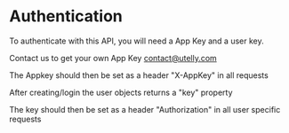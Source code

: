 # Authentication

To authenticate with this API, you will need a App Key and a user key.

Contact us to get your own App Key contact@utelly.com

The Appkey should then be set as a header "X-AppKey" in all requests

After creating/login the user objects returns a "key" property

The key should then be set as a header "Authorization" in all user specific requests